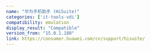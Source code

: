 ```yaml
---
name: "华为手机助手 (HiSuite)"
categories: ['it-tools-vdi']
compatibility: emulation
display_result: "Compatible"
version_from: "15.0.1.180"
link: https://consumer.huawei.com/cn/support/hisuite/
---
```


